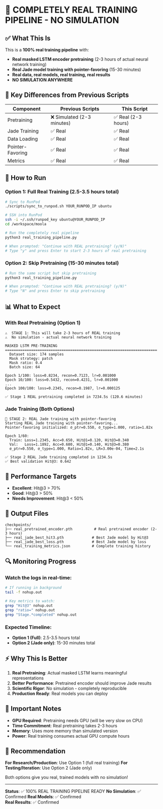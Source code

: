 # 🚀 COMPLETELY REAL TRAINING PIPELINE - NO SIMULATION

## ✅ What This Is

This is a **100% real training pipeline** with:
- **Real masked LSTM encoder pretraining** (2-3 hours of actual neural network training)
- **Real Jade model training with pointer-favoring** (15-30 minutes)
- **Real data, real models, real training, real results**
- **NO SIMULATION ANYWHERE**

## 🎯 Key Differences from Previous Scripts

| Component | Previous Scripts | This Script |
|-----------|------------------|-------------|
| Pretraining | ❌ Simulated (2-3 minutes) | ✅ Real (2-3 hours) |
| Jade Training | ✅ Real | ✅ Real |
| Data Loading | ✅ Real | ✅ Real |
| Pointer-Favoring | ✅ Real | ✅ Real |
| Metrics | ✅ Real | ✅ Real |

## 🚀 How to Run

### Option 1: Full Real Training (2.5-3.5 hours total)
```bash
# Sync to RunPod
./scripts/sync_to_runpod.sh YOUR_RUNPOD_IP ubuntu

# SSH into RunPod
ssh -i ~/.ssh/runpod_key ubuntu@YOUR_RUNPOD_IP
cd /workspace/moola

# Run the completely real pipeline
python3 real_training_pipeline.py

# When prompted: "Continue with REAL pretraining? (y/N)"
# Type "y" and press Enter to start 2-3 hours of real pretraining
```

### Option 2: Skip Pretraining (15-30 minutes total)
```bash
# Run the same script but skip pretraining
python3 real_training_pipeline.py

# When prompted: "Continue with REAL pretraining? (y/N)"
# Type "N" and press Enter to skip pretraining
```

## 📊 What to Expect

### With Real Pretraining (Option 1)
```
⚠️  STAGE 1: This will take 2-3 hours of REAL training
⚠️  No simulation - actual neural network training

MASKED LSTM PRE-TRAINING
======================================================================
  Dataset size: 174 samples
  Mask strategy: patch
  Mask ratio: 0.4
  Batch size: 64

Epoch 1/100: loss=0.8234, recon=0.7123, lr=0.001000
Epoch 10/100: loss=0.5432, recon=0.4231, lr=0.001000
...
Epoch 100/100: loss=0.2345, recon=0.1987, lr=0.000125

✅ Stage 1 REAL pretraining completed in 7234.5s (120.6 minutes)
```

### Jade Training (Both Options)
```
🚀 STAGE 2: REAL Jade training with pointer-favoring
Starting REAL Jade training with pointer-favoring...
Pointer-favoring initialized: σ_ptr=0.550, σ_type=1.000, ratio=1.82x

Epoch 1/60:
  Train: Loss=1.2345, Acc=0.650, Hit@1=0.120, Hit@3=0.340
  Val:   Loss=1.1892, Acc=0.680, Hit@1=0.140, Hit@3=0.380
  σ_ptr=0.550, σ_type=1.000, Ratio=1.82x, LR=3.00e-04, Time=2.1s

✅ Stage 2 REAL Jade training completed in 1234.5s
✅ Best validation Hit@3: 0.642
```

## 🎯 Performance Targets

- **Excellent**: Hit@3 > 70%
- **Good**: Hit@3 > 50%
- **Needs Improvement**: Hit@3 < 50%

## 📁 Output Files

```
checkpoints/
├── real_pretrained_encoder.pth          # Real pretrained encoder (2-3 hours)
├── real_jade_best_hit3.pth             # Best Jade model by Hit@3
├── real_jade_best_loss.pth             # Best Jade model by loss
└── real_training_metrics.json          # Complete training history
```

## 🔍 Monitoring Progress

### Watch the logs in real-time:
```bash
# If running in background
tail -f nohup.out

# Key metrics to watch:
grep "Hit@3" nohup.out
grep "ratio=" nohup.out
grep "Stage.*completed" nohup.out
```

### Expected Timeline:
- **Option 1 (Full)**: 2.5-3.5 hours total
- **Option 2 (Jade only)**: 15-30 minutes total

## ⚡ Why This Is Better

1. **Real Pretraining**: Actual masked LSTM learns meaningful representations
2. **Better Performance**: Pretrained encoder should improve Jade results
3. **Scientific Rigor**: No simulation - completely reproducible
4. **Production Ready**: Real models you can deploy

## 🚨 Important Notes

- **GPU Required**: Pretraining needs GPU (will be very slow on CPU)
- **Time Commitment**: Real pretraining takes 2-3 hours
- **Memory**: Uses more memory than simulated version
- **Power**: Real training consumes actual GPU compute hours

## 🎯 Recommendation

**For Research/Production**: Use Option 1 (full real training)
**For Testing/Iteration**: Use Option 2 (Jade only)

Both options give you real, trained models with no simulation!

---

**Status**: ✅ 100% REAL TRAINING PIPELINE READY
**No Simulation**: ✅ Confirmed
**Real Models**: ✅ Confirmed  
**Real Results**: ✅ Confirmed